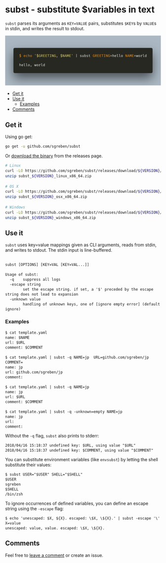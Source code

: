 # subst - substitute $variables in text

`subst` parses its arguments as `KEY=VALUE` pairs, substitutes `$KEY`s by `VALUE`s in stdin, and writes the result to stdout.

![screenshot](docs/shot.png)

<!-- TOC -->

- [Get it](#get-it)
- [Use it](#use-it)
    - [Examples](#examples)
- [Comments](#comments)

<!-- /TOC -->

## Get it

Using go get:

```bash
go get -u github.com/sgreben/subst
```

Or [download the binary](https://github.com/sgreben/subst/releases/latest) from the releases page. 

```bash
# Linux
curl -LO https://github.com/sgreben/subst/releases/download/${VERSION}/subst_${VERSION}_linux_x86_64.zip
unzip subst_${VERSION}_linux_x86_64.zip

# OS X
curl -LO https://github.com/sgreben/subst/releases/download/${VERSION}/subst_${VERSION}_osx_x86_64.zip
unzip subst_${VERSION}_osx_x86_64.zip

# Windows
curl -LO https://github.com/sgreben/subst/releases/download/${VERSION}/subst_${VERSION}_windows_x86_64.zip
unzip subst_${VERSION}_windows_x86_64.zip
```

## Use it

`subst` uses key=value mappings given as CLI arguments, reads from stdin, and writes to stdout. The stdin input is line-buffered.

```text

subst [OPTIONS] [KEY=VAL [KEY=VAL...]]

Usage of subst:
  -q    suppress all logs
  -escape string
        set the escape string. if set, a '$' preceded by the escape string does not lead to expansion
  -unknown value
        handling of unknown keys, one of [ignore empty error] (default ignore)
```

### Examples

```shell
$ cat template.yaml
name: $NAME
url: $URL
comment: $COMMENT

$ cat template.yaml | subst -q NAME=jp  URL=github.com/sgreben/jp COMMENT=
name: jp
url: github.com/sgreben/jp
comment: 

$ cat template.yaml | subst -q NAME=jp 
name: jp
url: $URL
comment: $COMMENT

$ cat template.yaml | subst -q -unknown=empty NAME=jp 
name: jp
url: 
comment: 
```

Without the `-q` flag, `subst` also prints to stderr:

```shell
2018/04/16 15:18:37 undefined key: $URL, using value "$URL"
2018/04/16 15:18:37 undefined key: $COMMENT, using value "$COMMENT"
```

You can substitute environment variables (like `envsubst`) by letting the shell substitute their values:

```shell
$ subst USER="$USER" SHELL="$SHELL"
$USER
sgreben
$SHELL
/bin/zsh
```

To ignore occurrences of defined variables, you can define an escape string using the `-escape` flag:

```shell
$ echo 'unescaped: $X, ${X}. escaped: \$X, \${X}.' | subst -escape '\' X=value
unescaped: value, value. escaped: \$X, \${X}.
```

## Comments

Feel free to [leave a comment](https://github.com/sgreben/subst/issues/1) or create an issue.